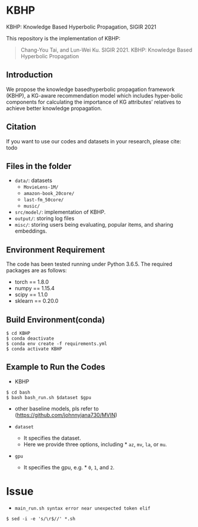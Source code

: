 # KBHP

KBHP: Knowledge Based Hyperbolic Propagation, SIGIR 2021

This repository is the implementation of KBHP:
> Chang-You Tai, and Lun-Wei Ku. SIGIR 2021. KBHP: Knowledge Based Hyperbolic Propagation


## Introduction
We propose the knowledge basedhyperbolic propagation framework (KBHP), a KG-aware recommendation model which includes hyper-bolic components for calculating the importance of KG attributes’ relatives to achieve better knowledge propagation.

## Citation 
If you want to use our codes and datasets in your research, please cite:
todo

## Files in the folder

- `data/`: datasets
  - `MovieLens-1M/`
  - `amazon-book_20core/`
  - `last-fm_50core/`
  - `music/`
- `src/model/`: implementation of KBHP.
- `output/`: storing log files
- `misc/`: storing users being evaluating, popular items, and sharing embeddings.

## Environment Requirement
The code has been tested running under Python 3.6.5. The required packages are as follows:
* torch == 1.8.0
* numpy == 1.15.4
* scipy == 1.1.0
* sklearn == 0.20.0

## Build Environment(conda)
```
$ cd KBHP
$ conda deactivate
$ conda env create -f requirements.yml
$ conda activate KBHP
```

## Example to Run the Codes

* KBHP
```
$ cd bash
$ bash bash_run.sh $dataset $gpu
```

* other baseline models, pls refer to (https://github.com/johnnyjana730/MVIN)

* `dataset`
  * It specifies the dataset.
  * Here we provide three options, including  * `az`, `mv`, `la`, or `mu`.

* `gpu`
  * It specifies the gpu, e.g. * `0`, `1`, and `2`.

# Issue

* `main_run.sh syntax error near unexpected token elif`
```
$ sed -i -e 's/\r$//' *.sh
```
